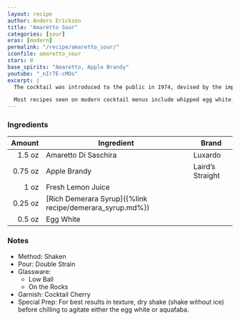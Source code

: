 ```yaml
---
layout: recipe
author: Anders Erickson
title: "Amaretto Sour"
categories: [sour]
eras: [modern]
permalink: "/recipe/amaretto_sour/"
iconfile: amaretto_sour
stars: 0
base_spirits: "Amaretto, Apple Brandy"
youtube: "_nIr7E-cMOs"
excerpt: |
  The cocktail was introduced to the public in 1974, devised by the importer of Amaretto di Saronno as a simple mix of two parts amaretto liqueur to one part lemon juice. It became a popular cocktail in the 1980s; most bartenders at the time substituted commercial sour mix for the lemon juice. The drink was popular as a one-dimensional easy-drinking cocktail, flavored mostly by the base spirit used.<br/ ><br>

  Most recipes seen on modern cocktail menus include whipped egg white, bourbon, and lemon juice, to improve on its flavor. Imbibe attributes this change to bartender Jeffrey Morgenthaler, who published a new version of the drink in 2012 using cask-strength bourbon, rich simple syrup, and egg white.
---
```


### Ingredients

|  Amount | Ingredient                                               | Brand            |
| ------: | -------------------------------------------------------- | ---------------- |
|  1.5 oz | Amaretto Di Saschira                                     | Luxardo          |
| 0.75 oz | Apple Brandy                                             | Laird’s Straight |
|    1 oz | Fresh Lemon Juice                                        |                  |
| 0.25 oz | [Rich Demerara Syrup]({%link recipe/demerara_syrup.md%}) |                  |
|  0.5 oz | Egg White                                                |                  |

### Notes

- Method: Shaken
- Pour: Double Strain
- Glassware:
  - Low Ball
  - On the Rocks
- Garnish: Cocktail Cherry
- Special Prep: For best results in texture, dry shake (shake without ice) before chilling to agitate either the egg white or aquafaba.
